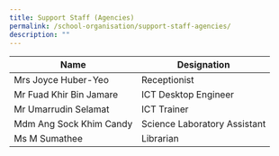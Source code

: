 ```yaml
---
title: Support Staff (Agencies)
permalink: /school-organisation/support-staff-agencies/
description: ""
---
```

| Name 	| Designation 	|
|---	|---	|
| Mrs Joyce Huber-Yeo 	| Receptionist 	|
| Mr Fuad Khir Bin Jamare 	| ICT Desktop Engineer 	|
| Mr Umarrudin Selamat 	| ICT Trainer 	|
| Mdm Ang Sock Khim Candy 	| Science Laboratory Assistant 	|
| Ms M Sumathee 	| Librarian 	|